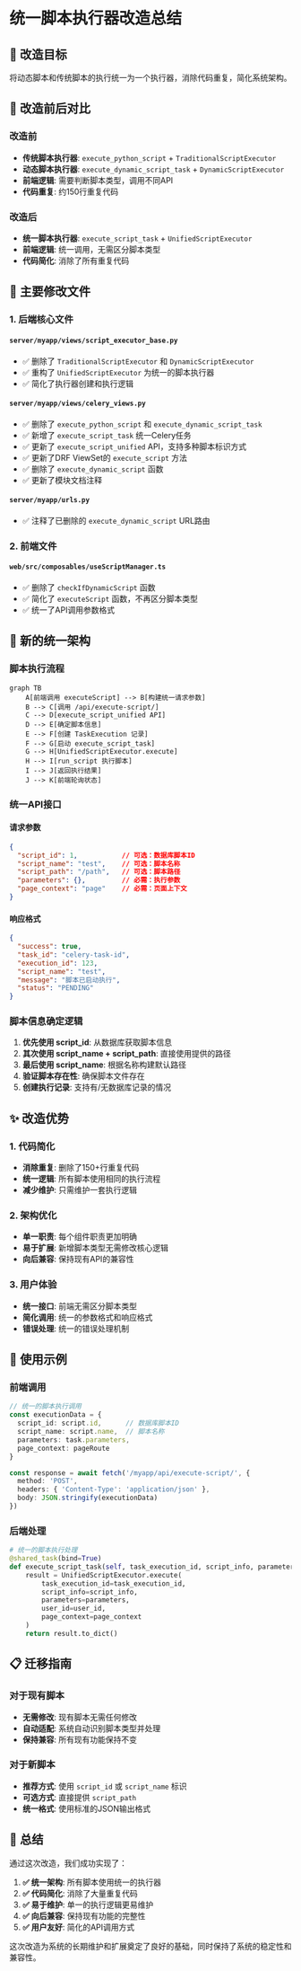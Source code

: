 # 统一脚本执行器改造总结

## 🎯 改造目标

将动态脚本和传统脚本的执行统一为一个执行器，消除代码重复，简化系统架构。

## 🔄 改造前后对比

### 改造前
- **传统脚本执行器**: `execute_python_script` + `TraditionalScriptExecutor`
- **动态脚本执行器**: `execute_dynamic_script_task` + `DynamicScriptExecutor`
- **前端逻辑**: 需要判断脚本类型，调用不同API
- **代码重复**: 约150行重复代码

### 改造后
- **统一脚本执行器**: `execute_script_task` + `UnifiedScriptExecutor`
- **前端逻辑**: 统一调用，无需区分脚本类型
- **代码简化**: 消除了所有重复代码

## 📁 主要修改文件

### 1. 后端核心文件

#### `server/myapp/views/script_executor_base.py`
- ✅ 删除了 `TraditionalScriptExecutor` 和 `DynamicScriptExecutor`
- ✅ 重构了 `UnifiedScriptExecutor` 为统一的脚本执行器
- ✅ 简化了执行器创建和执行逻辑

#### `server/myapp/views/celery_views.py`
- ✅ 删除了 `execute_python_script` 和 `execute_dynamic_script_task`
- ✅ 新增了 `execute_script_task` 统一Celery任务
- ✅ 更新了 `execute_script_unified` API，支持多种脚本标识方式
- ✅ 更新了DRF ViewSet的 `execute_script` 方法
- ✅ 删除了 `execute_dynamic_script` 函数
- ✅ 更新了模块文档注释

#### `server/myapp/urls.py`
- ✅ 注释了已删除的 `execute_dynamic_script` URL路由

### 2. 前端文件

#### `web/src/composables/useScriptManager.ts`
- ✅ 删除了 `checkIfDynamicScript` 函数
- ✅ 简化了 `executeScript` 函数，不再区分脚本类型
- ✅ 统一了API调用参数格式

## 🚀 新的统一架构

### 脚本执行流程

```mermaid
graph TB
    A[前端调用 executeScript] --> B[构建统一请求参数]
    B --> C[调用 /api/execute-script/]
    C --> D[execute_script_unified API]
    D --> E[确定脚本信息]
    E --> F[创建 TaskExecution 记录]
    F --> G[启动 execute_script_task]
    G --> H[UnifiedScriptExecutor.execute]
    H --> I[run_script 执行脚本]
    I --> J[返回执行结果]
    J --> K[前端轮询状态]
```

### 统一API接口

#### 请求参数
```json
{
  "script_id": 1,           // 可选：数据库脚本ID
  "script_name": "test",    // 可选：脚本名称
  "script_path": "/path",   // 可选：脚本路径
  "parameters": {},         // 必需：执行参数
  "page_context": "page"    // 必需：页面上下文
}
```

#### 响应格式
```json
{
  "success": true,
  "task_id": "celery-task-id",
  "execution_id": 123,
  "script_name": "test",
  "message": "脚本已启动执行",
  "status": "PENDING"
}
```

### 脚本信息确定逻辑

1. **优先使用 script_id**: 从数据库获取脚本信息
2. **其次使用 script_name + script_path**: 直接使用提供的路径
3. **最后使用 script_name**: 根据名称构建默认路径
4. **验证脚本存在性**: 确保脚本文件存在
5. **创建执行记录**: 支持有/无数据库记录的情况

## ✨ 改造优势

### 1. 代码简化
- **消除重复**: 删除了150+行重复代码
- **统一逻辑**: 所有脚本使用相同的执行流程
- **减少维护**: 只需维护一套执行逻辑

### 2. 架构优化
- **单一职责**: 每个组件职责更加明确
- **易于扩展**: 新增脚本类型无需修改核心逻辑
- **向后兼容**: 保持现有API的兼容性

### 3. 用户体验
- **统一接口**: 前端无需区分脚本类型
- **简化调用**: 统一的参数格式和响应格式
- **错误处理**: 统一的错误处理机制

## 🔧 使用示例

### 前端调用
```typescript
// 统一的脚本执行调用
const executionData = {
  script_id: script.id,      // 数据库脚本ID
  script_name: script.name,  // 脚本名称
  parameters: task.parameters,
  page_context: pageRoute
}

const response = await fetch('/myapp/api/execute-script/', {
  method: 'POST',
  headers: { 'Content-Type': 'application/json' },
  body: JSON.stringify(executionData)
})
```

### 后端处理
```python
# 统一的脚本执行处理
@shared_task(bind=True)
def execute_script_task(self, task_execution_id, script_info, parameters, user_id, page_context):
    result = UnifiedScriptExecutor.execute(
        task_execution_id=task_execution_id,
        script_info=script_info,
        parameters=parameters,
        user_id=user_id,
        page_context=page_context
    )
    return result.to_dict()
```

## 📋 迁移指南

### 对于现有脚本
- **无需修改**: 现有脚本无需任何修改
- **自动适配**: 系统自动识别脚本类型并处理
- **保持兼容**: 所有现有功能保持不变

### 对于新脚本
- **推荐方式**: 使用 `script_id` 或 `script_name` 标识
- **可选方式**: 直接提供 `script_path`
- **统一格式**: 使用标准的JSON输出格式

## 🎉 总结

通过这次改造，我们成功实现了：

1. **✅ 统一架构**: 所有脚本使用统一的执行器
2. **✅ 代码简化**: 消除了大量重复代码
3. **✅ 易于维护**: 单一的执行逻辑更易维护
4. **✅ 向后兼容**: 保持现有功能的完整性
5. **✅ 用户友好**: 简化的API调用方式

这次改造为系统的长期维护和扩展奠定了良好的基础，同时保持了系统的稳定性和兼容性。
